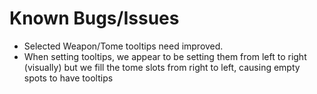 # Known Bugs/Issues

- Selected Weapon/Tome tooltips need improved.
- When setting tooltips, we appear to be setting them from left to right (visually) but we fill the tome slots from right to left, causing empty spots to have tooltips
